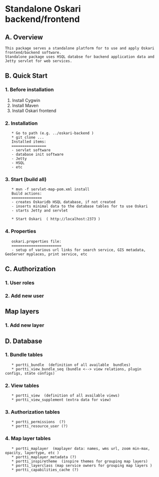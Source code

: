 # Standalone Oskari backend/frontend

## A. Overview

    This package serves a standalone platform for to use and apply Oskari frontend/backend software.
    Standalone package uses HSQL databse for backend application data and Jetty servlet for web services.
    

## B. Quick Start

### 1. Before installation

1. Install Cygwin
2. Install Maven
3. Install Oskari frontend

### 2. Installation
       * Go to path (e.g. ../oskari-backend )
       * git clone ...
       Installed items:
       ================
       - servlet software
       - database init software
       - Jetty
       - HSQL 
       - etc
        
### 3. Start  (build all)
       * mvn -f servlet-map-pom.xml install
       Build actions:
       ==============
       - creates Oskaridb HSQL database, if not created
       - inserts minimal data to the database tables for to use Oskari
       - starts Jetty and servlet
       
       * Start Oskari  ( http://localhost:2373 )
       
### 4. Properties
       oskari.properties file:
       =======================
       - setup of various url links for search service, GIS metadata, GeoServer myplaces, print service, etc

## C. Authorization

### 1. User roles

### 2. Add new user

## Map layers

### 1. Add new layer



## D. Database

### 1. Bundle tables
       * portti_bundle  (definition of all available  bundles)
       * portti_view_bundle_seq (bundle <--> view relations, plugin configs, state configs)
       
### 2. View tables
       * portti_view  (definition of all available views)
       * portti_view_supplement (extra data for view)
       
### 3. Authorization tables
       * portti_permissions  (?)
       * portti_resource_user (?)
       
### 4. Map layer tables
       * portti_maplayer  (maplayer data: names, wms url, zoom min-max, opacity, layertype, etc )
       * portti_maplayer_metadata (?)
       * portti_inspiretheme  (inspire themes for grouping map layers)
       * portti_layerclass (map service owners for grouping map layers )
       * portti_capabilities_cache (?)
       
 